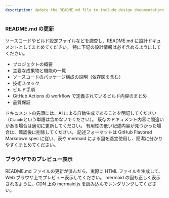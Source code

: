 ```yaml
---
description: Update the README.md file to include design documentation based on the source code and build settings.
---
```


### README.md の更新

ソースコードやビルド設定ファイルなどを調査し、README.md に設計ドキュメントとしてまとめてください。
特に下記の設計情報は必ず含めるようにしてください。

- プロジェクトの概要
- 主要な成果物と機能の一覧
- ソースコードのパッケージ構成の説明（依存図を含む）
- 技術スタック
- ビルド手順
- GitHub Actions の workflow で定義されているビルド内容のまとめ
- 品質保証

ドキュメントの先頭には、AI による自動生成であることを明記してください（`Claude`という単語は含めないでください）。
既存のドキュメント内容に間違いがある場合は適切に更新してください。
有用性の低い記述内容が見つかった場合は、確認後に削除してください。
記述フォーマットは GitHub Flavored Markdown spec に従い、表や mermaid による図を適宜使用し、簡潔に分かりやすくまとめてください。

### ブラウザでのプレビュー表示

README.md ファイルの更新が済んだら、実際に HTML ファイルを生成して、Web ブラウザ上でプレビュー表示してください。
mermaid の図も正しく表示されるように、CDN 上の mermaid.js を読み込んでレンダリングしてください。

